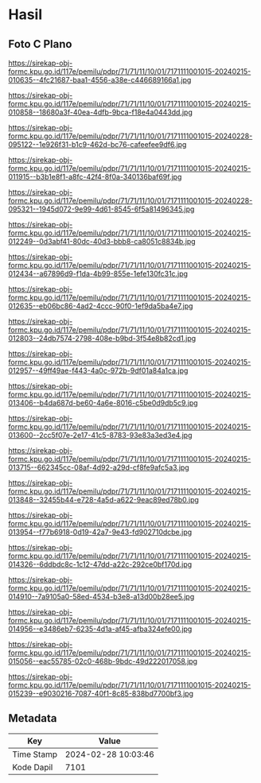 # Hasil

## Foto C Plano

https://sirekap-obj-formc.kpu.go.id/117e/pemilu/pdpr/71/71/11/10/01/7171111001015-20240215-010635--4fc21687-baa1-4556-a38e-c446689166a1.jpg

https://sirekap-obj-formc.kpu.go.id/117e/pemilu/pdpr/71/71/11/10/01/7171111001015-20240215-010858--18680a3f-40ea-4dfb-9bca-f18e4a0443dd.jpg

https://sirekap-obj-formc.kpu.go.id/117e/pemilu/pdpr/71/71/11/10/01/7171111001015-20240228-095122--1e926f31-b1c9-462d-bc76-cafeefee9df6.jpg

https://sirekap-obj-formc.kpu.go.id/117e/pemilu/pdpr/71/71/11/10/01/7171111001015-20240215-011915--b3b1e8f1-a8fc-42f4-8f0a-340136baf69f.jpg

https://sirekap-obj-formc.kpu.go.id/117e/pemilu/pdpr/71/71/11/10/01/7171111001015-20240228-095321--1945d072-9e99-4d61-8545-6f5a81496345.jpg

https://sirekap-obj-formc.kpu.go.id/117e/pemilu/pdpr/71/71/11/10/01/7171111001015-20240215-012249--0d3abf41-80dc-40d3-bbb8-ca8051c8834b.jpg

https://sirekap-obj-formc.kpu.go.id/117e/pemilu/pdpr/71/71/11/10/01/7171111001015-20240215-012434--a67896d9-f1da-4b99-855e-1efe130fc31c.jpg

https://sirekap-obj-formc.kpu.go.id/117e/pemilu/pdpr/71/71/11/10/01/7171111001015-20240215-012635--eb06bc86-4ad2-4ccc-90f0-1ef9da5ba4e7.jpg

https://sirekap-obj-formc.kpu.go.id/117e/pemilu/pdpr/71/71/11/10/01/7171111001015-20240215-012803--24db7574-2798-408e-b9bd-3f54e8b82cd1.jpg

https://sirekap-obj-formc.kpu.go.id/117e/pemilu/pdpr/71/71/11/10/01/7171111001015-20240215-012957--49ff49ae-f443-4a0c-972b-9df01a84a1ca.jpg

https://sirekap-obj-formc.kpu.go.id/117e/pemilu/pdpr/71/71/11/10/01/7171111001015-20240215-013406--b4da687d-be60-4a6e-8016-c5be0d9db5c9.jpg

https://sirekap-obj-formc.kpu.go.id/117e/pemilu/pdpr/71/71/11/10/01/7171111001015-20240215-013600--2cc5f07e-2e17-41c5-8783-93e83a3ed3e4.jpg

https://sirekap-obj-formc.kpu.go.id/117e/pemilu/pdpr/71/71/11/10/01/7171111001015-20240215-013715--662345cc-08af-4d92-a29d-cf8fe9afc5a3.jpg

https://sirekap-obj-formc.kpu.go.id/117e/pemilu/pdpr/71/71/11/10/01/7171111001015-20240215-013848--32455b44-e728-4a5d-a622-9eac89ed78b0.jpg

https://sirekap-obj-formc.kpu.go.id/117e/pemilu/pdpr/71/71/11/10/01/7171111001015-20240215-013954--f77b6918-0d19-42a7-9e43-fd902710dcbe.jpg

https://sirekap-obj-formc.kpu.go.id/117e/pemilu/pdpr/71/71/11/10/01/7171111001015-20240215-014326--6ddbdc8c-1c12-47dd-a22c-292ce0bf170d.jpg

https://sirekap-obj-formc.kpu.go.id/117e/pemilu/pdpr/71/71/11/10/01/7171111001015-20240215-014910--7a9105a0-58ed-4534-b3e8-a13d00b28ee5.jpg

https://sirekap-obj-formc.kpu.go.id/117e/pemilu/pdpr/71/71/11/10/01/7171111001015-20240215-014956--e3486eb7-6235-4d1a-af45-afba324efe00.jpg

https://sirekap-obj-formc.kpu.go.id/117e/pemilu/pdpr/71/71/11/10/01/7171111001015-20240215-015056--eac55785-02c0-468b-9bdc-49d222017058.jpg

https://sirekap-obj-formc.kpu.go.id/117e/pemilu/pdpr/71/71/11/10/01/7171111001015-20240215-015239--e9030216-7087-40f1-8c85-838bd7700bf3.jpg


## Metadata

| Key        | Value               |
| ---------- | ------------------- |
| Time Stamp | 2024-02-28 10:03:46 |
| Kode Dapil | 7101                |



